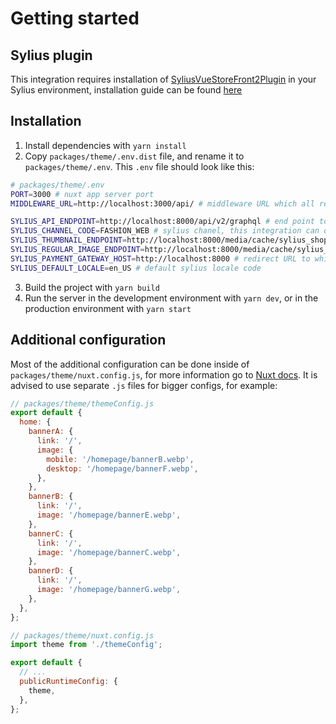 # Getting started

## Sylius plugin

This integration requires installation of [SyliusVueStoreFront2Plugin](https://github.com/BitBagCommerce/SyliusVueStorefront2Plugin) in your Sylius environment, installation guide can be found [here](https://github.com/BitBagCommerce/SyliusVueStorefront2Plugin/blob/main/doc/installation.md)

## Installation

1. Install dependencies with `yarn install`
2. Copy `packages/theme/.env.dist` file, and rename it to `packages/theme/.env`. This `.env` file should look like this:

```bash
# packages/theme/.env
PORT=3000 # nuxt app server port
MIDDLEWARE_URL=http://localhost:3000/api/ # middleware URL which all requests will go through

SYLIUS_API_ENDPOINT=http://localhost:8000/api/v2/graphql # end point to your graphql api
SYLIUS_CHANNEL_CODE=FASHION_WEB # sylius chanel, this integration can only operate on one
SYLIUS_THUMBNAIL_ENDPOINT=http://localhost:8000/media/cache/sylius_shop_product_thumbnail # endpoint to your thumbnail images
SYLIUS_REGULAR_IMAGE_ENDPOINT=http://localhost:8000/media/cache/sylius_shop_product_large_thumbnail # endpoint to your full scale images
SYLIUS_PAYMENT_GATEWAY_HOST=http://localhost:8000 # redirect URL to which user will be redirected on payment
SYLIUS_DEFAULT_LOCALE=en_US # default sylius locale code
```

3. Build the project with `yarn build`
4. Run the server in the development environment with `yarn dev`, or in the production environment with `yarn start`

## Additional configuration

Most of the additional configuration can be done inside of `packages/theme/nuxt.config.js`, for more information go to [Nuxt docs](https://nuxtjs.org/docs/directory-structure/nuxt-config#nuxtconfigjs). It is advised to use separate `.js` files for bigger configs, for example:

```js
// packages/theme/themeConfig.js
export default {
  home: {
    bannerA: {
      link: '/',
      image: {
        mobile: '/homepage/bannerB.webp',
        desktop: '/homepage/bannerF.webp',
      },
    },
    bannerB: {
      link: '/',
      image: '/homepage/bannerE.webp',
    },
    bannerC: {
      link: '/',
      image: '/homepage/bannerC.webp',
    },
    bannerD: {
      link: '/',
      image: '/homepage/bannerG.webp',
    },
  },
};
```

```js
// packages/theme/nuxt.config.js
import theme from './themeConfig';

export default {
  // ...
  publicRuntimeConfig: {
    theme,
  },
};
```
